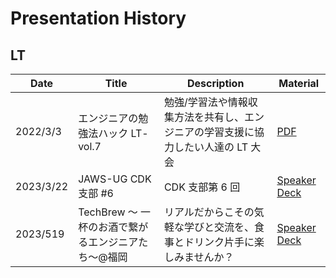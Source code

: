 # Presentation History

## LT

| Date      | Title                              | Description                                                                       | Material                                                    |
| --------- | ---------------------------------- | --------------------------------------------------------------------------------- | ----------------------------------------------------------- |
| 2022/3/3  | エンジニアの勉強法ハック LT- vol.7 | 勉強/学習法や情報収集方法を共有し、エンジニアの学習支援に協力したい人達の LT 大会 | [PDF](../presentation/materials/20220303_studyhack_lt7.pdf) |
| 2023/3/22 | JAWS-UG CDK 支部 #6                | CDK 支部第 6 回| [Speaker Deck](https://speakerdeck.com/bun913/mata-cdkjie-wei-no-shi-jie-wosuo-metesimatuta)  |
| 2023/519 | TechBrew 〜 一杯のお酒で繋がるエンジニアたち〜@福岡  | リアルだからこその気軽な学びと交流を、食事とドリンク片手に楽しみませんか？| [Speaker Deck](https://speakerdeck.com/bun913/zhou-rikaqiang-sukitexian-shi-tao-bi-teosshuo-dong-shi-metajie-guo)  |
